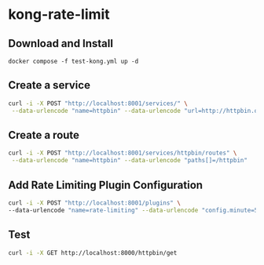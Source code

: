 # kong-rate-limit

## Download and Install

`docker compose -f test-kong.yml up -d`

##  Create a service 
```bash
curl -i -X POST "http://localhost:8001/services/" \
 --data-urlencode "name=httpbin" --data-urlencode "url=http://httpbin.org"
```

## Create a route

```bash
curl -i -X POST "http://localhost:8001/services/httpbin/routes" \
 --data-urlencode "name=httpbin" --data-urlencode "paths[]=/httpbin" 
```

## Add  Rate Limiting Plugin Configuration 

```bash
curl -i -X POST "http://localhost:8001/plugins" \
--data-urlencode "name=rate-limiting" --data-urlencode "config.minute=5"
```


## Test

```bash
curl -i -X GET http://localhost:8000/httpbin/get
```
